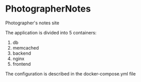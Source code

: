 # PhotographerNotes
Photographer's notes site

The application is divided into 5 containers:  

1) db  
2) memcached  
3) backend  
4) nginx  
5) frontend  

The configuration is described in the docker-compose.yml file  
